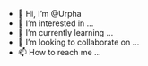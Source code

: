 - 👋 Hi, I’m @Urpha
- 👀 I’m interested in ...
- 🌱 I’m currently learning ...
- 💞️ I’m looking to collaborate on ...
- 📫 How to reach me ...

<!---
Urpha/Urpha is a ✨ special ✨ repository because its `README.md` (this file) appears on your GitHub profile.
You can click the Preview link to take a look at your changes.
--->
